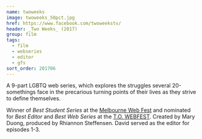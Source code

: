 ```yaml
---
name: twoweeks
image: twoweeks_50pct.jpg
href: https://www.facebook.com/twoweekstv/
header: _Two Weeks_ (2017)
group: film
tags:
  - film
  - webseries
  - editor
  - gfs
sort_order: 201706
---
```

A 9-part LGBTQ web series, which explores the struggles several 20-somethings face in the precarious turning points of their lives as they strive to define themselves.

Winner of *Best Student Series* at the [Melbourne Web Fest](http://www.melbournewebfest.com/) and nominated for *Best Editor* and *Best Web Series* at the [T.O. WEBFEST](http://www.towebfest.com/2017-awards). Created by Mary Duong, 
produced by Rhiannon Steffensen. David served as the editor for episodes 1-3.
